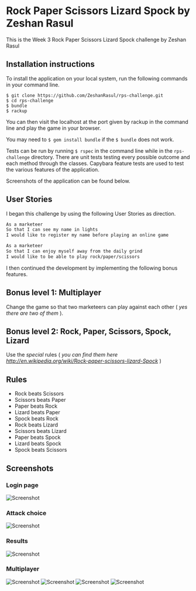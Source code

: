# Rock Paper Scissors Lizard Spock by Zeshan Rasul

 This is the Week 3 Rock Paper Scissors Lizard Spock challenge by Zeshan Rasul

## Installation instructions

To install the application on your local system, run the following commands in your command line.

```
$ git clone https://github.com/ZeshanRasul/rps-challenge.git
$ cd rps-challenge
$ bundle
$ rackup
```
You can then visit the localhost at the port given by rackup in the command line and play the game in your browser.

You may need to `$ gem install bundle` if the `$ bundle` does not work.

Tests can be run by running `$ rspec` in the command line while in the `rps-challenge` directory.  There are unit tests testing every possible outcome and each method through the classes.  Capybara feature tests are used to test the various features of the application.

Screenshots of the application can be found below.

## User Stories

I began this challenge by using the following User Stories as direction.

```sh
As a marketeer
So that I can see my name in lights
I would like to register my name before playing an online game

As a marketeer
So that I can enjoy myself away from the daily grind
I would like to be able to play rock/paper/scissors
```

I then continued the development by implementing the following bonus features.

## Bonus level 1: Multiplayer

Change the game so that two marketeers can play against each other ( _yes there are two of them_ ).

## Bonus level 2: Rock, Paper, Scissors, Spock, Lizard

Use the _special_ rules ( _you can find them here http://en.wikipedia.org/wiki/Rock-paper-scissors-lizard-Spock_ )

## Rules

- Rock beats Scissors
- Scissors beats Paper
- Paper beats Rock
- Lizard beats Paper
- Spock beats Rock
- Rock beats Lizard
- Scissors beats Lizard
- Paper beats Spock
- Lizard beats Spock
- Spock beats Scissors

## Screenshots

### Login page
![Screenshot](http://imgur.com/OZNtviJ)

### Attack choice
![Screenshot](http://imgur.com/EqdbKLW)

### Results
![Screenshot](http://imgur.com/snl67IG)

### Multiplayer
![Screenshot](http://imgur.com/d1knLZ2)
![Screenshot](http://imgur.com/VwFYmaQ)
![Screenshot](http://imgur.com/d1nAox6)
![Screenshot](http://imgur.com/7DJQ2iH)
